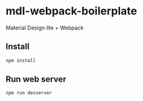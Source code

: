 # mdl-webpack-boilerplate
Material Design lite + Webpack

## Install

```bash
npm install
```

## Run web server

```
npm run devserver
```
